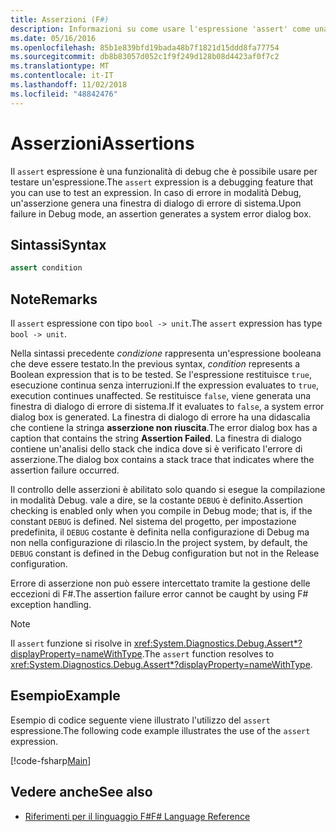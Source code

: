 ```yaml
---
title: Asserzioni (F#)
description: Informazioni su come usare l'espressione 'assert' come una funzionalità di debug per testare le espressioni nel linguaggio di programmazione F#.
ms.date: 05/16/2016
ms.openlocfilehash: 85b1e839bfd19bada48b7f1821d15ddd8fa77754
ms.sourcegitcommit: db8b83057d052c1f9f249d128b08d4423af0f7c2
ms.translationtype: MT
ms.contentlocale: it-IT
ms.lasthandoff: 11/02/2018
ms.locfileid: "48842476"
---
```

# <a name="assertions"></a><span data-ttu-id="b35fd-103">Asserzioni</span><span class="sxs-lookup"><span data-stu-id="b35fd-103">Assertions</span></span>

<span data-ttu-id="b35fd-104">Il `assert` espressione è una funzionalità di debug che è possibile usare per testare un'espressione.</span><span class="sxs-lookup"><span data-stu-id="b35fd-104">The `assert` expression is a debugging feature that you can use to test an expression.</span></span> <span data-ttu-id="b35fd-105">In caso di errore in modalità Debug, un'asserzione genera una finestra di dialogo di errore di sistema.</span><span class="sxs-lookup"><span data-stu-id="b35fd-105">Upon failure in Debug mode, an assertion generates a system error dialog box.</span></span>

## <a name="syntax"></a><span data-ttu-id="b35fd-106">Sintassi</span><span class="sxs-lookup"><span data-stu-id="b35fd-106">Syntax</span></span>

```fsharp
assert condition
```

## <a name="remarks"></a><span data-ttu-id="b35fd-107">Note</span><span class="sxs-lookup"><span data-stu-id="b35fd-107">Remarks</span></span>

<span data-ttu-id="b35fd-108">Il `assert` espressione con tipo `bool -> unit`.</span><span class="sxs-lookup"><span data-stu-id="b35fd-108">The `assert` expression has type `bool -> unit`.</span></span>

<span data-ttu-id="b35fd-109">Nella sintassi precedente *condizione* rappresenta un'espressione booleana che deve essere testato.</span><span class="sxs-lookup"><span data-stu-id="b35fd-109">In the previous syntax, *condition* represents a Boolean expression that is to be tested.</span></span> <span data-ttu-id="b35fd-110">Se l'espressione restituisce `true`, esecuzione continua senza interruzioni.</span><span class="sxs-lookup"><span data-stu-id="b35fd-110">If the expression evaluates to `true`, execution continues unaffected.</span></span> <span data-ttu-id="b35fd-111">Se restituisce `false`, viene generata una finestra di dialogo di errore di sistema.</span><span class="sxs-lookup"><span data-stu-id="b35fd-111">If it evaluates to `false`, a system error dialog box is generated.</span></span> <span data-ttu-id="b35fd-112">La finestra di dialogo di errore ha una didascalia che contiene la stringa **asserzione non riuscita**.</span><span class="sxs-lookup"><span data-stu-id="b35fd-112">The error dialog box has a caption that contains the string **Assertion Failed**.</span></span> <span data-ttu-id="b35fd-113">La finestra di dialogo contiene un'analisi dello stack che indica dove si è verificato l'errore di asserzione.</span><span class="sxs-lookup"><span data-stu-id="b35fd-113">The dialog box contains a stack trace that indicates where the assertion failure occurred.</span></span>

<span data-ttu-id="b35fd-114">Il controllo delle asserzioni è abilitato solo quando si esegue la compilazione in modalità Debug. vale a dire, se la costante `DEBUG` è definito.</span><span class="sxs-lookup"><span data-stu-id="b35fd-114">Assertion checking is enabled only when you compile in Debug mode; that is, if the constant `DEBUG` is defined.</span></span> <span data-ttu-id="b35fd-115">Nel sistema del progetto, per impostazione predefinita, il `DEBUG` costante è definita nella configurazione di Debug ma non nella configurazione di rilascio.</span><span class="sxs-lookup"><span data-stu-id="b35fd-115">In the project system, by default, the `DEBUG` constant is defined in the Debug configuration but not in the Release configuration.</span></span>

<span data-ttu-id="b35fd-116">Errore di asserzione non può essere intercettato tramite la gestione delle eccezioni di F#.</span><span class="sxs-lookup"><span data-stu-id="b35fd-116">The assertion failure error cannot be caught by using F# exception handling.</span></span>

>[!NOTE]
<span data-ttu-id="b35fd-117">Il `assert` funzione si risolve in <xref:System.Diagnostics.Debug.Assert*?displayProperty=nameWithType>.</span><span class="sxs-lookup"><span data-stu-id="b35fd-117">The `assert` function resolves to <xref:System.Diagnostics.Debug.Assert*?displayProperty=nameWithType>.</span></span>

## <a name="example"></a><span data-ttu-id="b35fd-118">Esempio</span><span class="sxs-lookup"><span data-stu-id="b35fd-118">Example</span></span>

<span data-ttu-id="b35fd-119">Esempio di codice seguente viene illustrato l'utilizzo del `assert` espressione.</span><span class="sxs-lookup"><span data-stu-id="b35fd-119">The following code example illustrates the use of the `assert` expression.</span></span>

[!code-fsharp[Main](../../../samples/snippets/fsharp/lang-ref-2/snippet5401.fs)]

## <a name="see-also"></a><span data-ttu-id="b35fd-120">Vedere anche</span><span class="sxs-lookup"><span data-stu-id="b35fd-120">See also</span></span>

- [<span data-ttu-id="b35fd-121">Riferimenti per il linguaggio F#</span><span class="sxs-lookup"><span data-stu-id="b35fd-121">F# Language Reference</span></span>](index.md)
